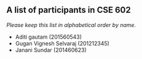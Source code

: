A list of participants in CSE 602
---------------------------------

*Please keep this list in alphabetical order by name.*
* Aditi gautam (201560543)
* Gugan Vignesh Selvaraj (201212345)
* Janani Sundar (201460623)
